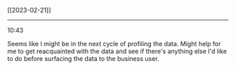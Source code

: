 [[2023-02-21]]

---
10:43

Seems like I might be in the next cycle of profiling the data. Might help for me to get reacquainted with the data and see if there's anything else I'd like to do before surfacing the data to the business user.

